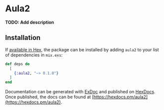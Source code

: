 # Aula2

**TODO: Add description**

## Installation

If [available in Hex](https://hex.pm/docs/publish), the package can be installed
by adding `aula2` to your list of dependencies in `mix.exs`:

```elixir
def deps do
  [
    {:aula2, "~> 0.1.0"}
  ]
end
```

Documentation can be generated with [ExDoc](https://github.com/elixir-lang/ex_doc)
and published on [HexDocs](https://hexdocs.pm). Once published, the docs can
be found at [https://hexdocs.pm/aula2](https://hexdocs.pm/aula2).


